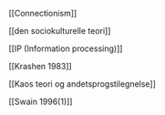 
[[Connectionism]]

[[den sociokulturelle teori]]

[[IP (Information processing)]]

[[Krashen 1983]]

[[Kaos teori og andetsprogstilegnelse]]

[[Swain 1996(1)]]




